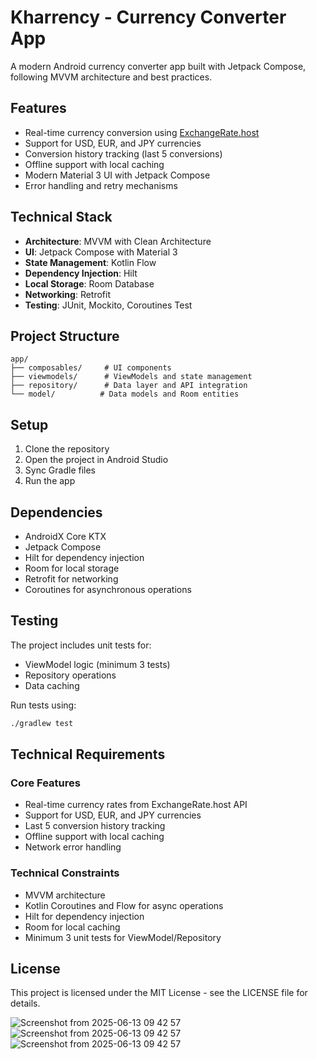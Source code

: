 # Kharrency - Currency Converter App

A modern Android currency converter app built with Jetpack Compose, following MVVM architecture and best practices.

## Features

- Real-time currency conversion using [ExchangeRate.host](https://api.exchangerate.host/latest)
- Support for USD, EUR, and JPY currencies
- Conversion history tracking (last 5 conversions)
- Offline support with local caching
- Modern Material 3 UI with Jetpack Compose
- Error handling and retry mechanisms

## Technical Stack

- **Architecture**: MVVM with Clean Architecture
- **UI**: Jetpack Compose with Material 3
- **State Management**: Kotlin Flow
- **Dependency Injection**: Hilt
- **Local Storage**: Room Database
- **Networking**: Retrofit
- **Testing**: JUnit, Mockito, Coroutines Test

## Project Structure

```
app/
├── composables/     # UI components
├── viewmodels/      # ViewModels and state management
├── repository/      # Data layer and API integration
└── model/          # Data models and Room entities
```

## Setup

1. Clone the repository
2. Open the project in Android Studio
3. Sync Gradle files
4. Run the app

## Dependencies

- AndroidX Core KTX
- Jetpack Compose
- Hilt for dependency injection
- Room for local storage
- Retrofit for networking
- Coroutines for asynchronous operations

## Testing

The project includes unit tests for:
- ViewModel logic (minimum 3 tests)
- Repository operations
- Data caching

Run tests using:
```bash
./gradlew test
```

## Technical Requirements

### Core Features
- Real-time currency rates from ExchangeRate.host API
- Support for USD, EUR, and JPY currencies
- Last 5 conversion history tracking
- Offline support with local caching
- Network error handling

### Technical Constraints
- MVVM architecture
- Kotlin Coroutines and Flow for async operations
- Hilt for dependency injection
- Room for local caching
- Minimum 3 unit tests for ViewModel/Repository

## License

This project is licensed under the MIT License - see the LICENSE file for details. 

![Screenshot from 2025-06-13 09 42 57](https://github.com/user-attachments/assets/0e39a48f-6ea0-49f1-a7cb-9015cb0fc2bf)
![Screenshot from 2025-06-13 09 42 57](https://github.com/user-attachments/assets/0e39a48f-6ea0-49f1-a7cb-9015cb0fc2bf)
![Screenshot from 2025-06-13 09 42 57](https://github.com/user-attachments/assets/0e39a48f-6ea0-49f1-a7cb-9015cb0fc2bf)
